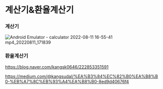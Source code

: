 # 계산기&환율계산기  


### 계산기  

![Android Emulator - calculator 2022-08-11 16-55-41 mp4_20220811_171839](https://user-images.githubusercontent.com/32862869/184093161-08b29940-fb2f-43b6-8cba-19bd74accf7a.gif)  

### 환율계산기  

https://blog.naver.com/kangsk0646/222853351591  

https://medium.com/@kangsudal/%EA%B3%84%EC%82%B0%EA%B8%B0-%EB%A7%8C%EB%93%A4%EA%B8%B0-8ed9d40676f4
